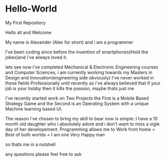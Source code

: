 # Hello-World
My First Repository

Hello all and Welcome

My name is Alexander (Alex for short) and i am a programmer 

I've been coding since before the invention of smartphones(Hold the jokes)and i've always loved it.

lets see now i've completed Mechanical & Electronic Engineering courses and Computer Sciences, i am currently working towards my Masters in Design and Innovation(engineering side obviously)
I've never worked in these fields Professionally until recently as i've always believed that if your job is your hobby then it kills the passion, maybe thats just me

I've recently started work on Two Projects the First is a Mobile Based Strategy Game and the Second is an Operating System with a unique Machine learning based UI. 

The reason i've chosen to bring my skill to bear now is simple: I have a 10 month old daughter who i absolutely adore and i don't want to miss a sigle day of her developement. Programming allows me to Work from home = Best of both worlds = I am one Very Happy man

so thats me in a nutshell 

any questions please feel free to ask
